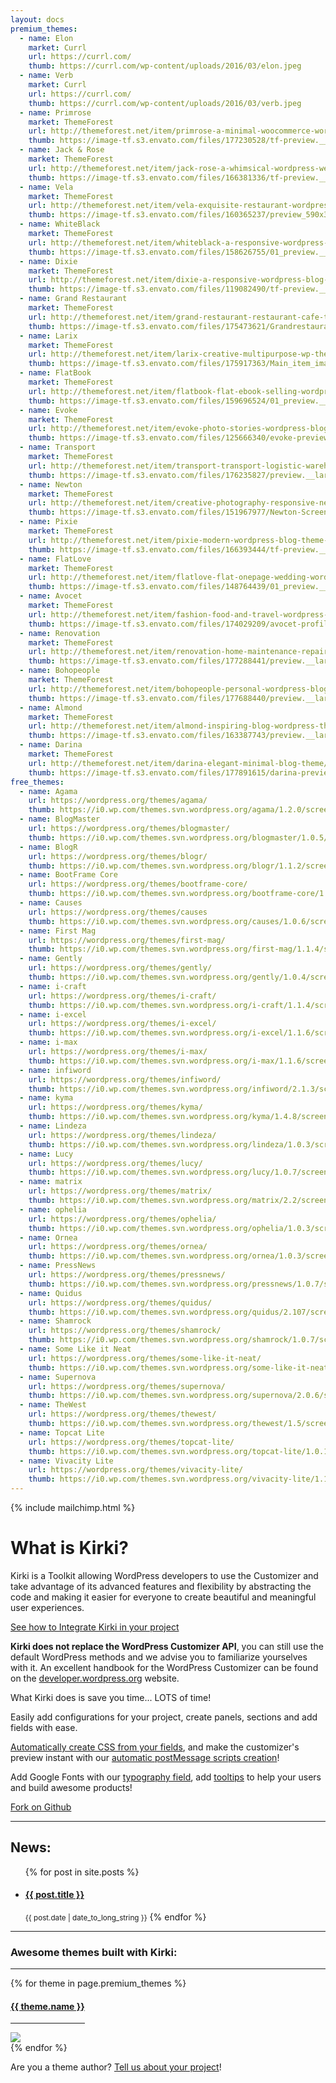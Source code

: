 ```yaml
---
layout: docs
premium_themes:
  - name: Elon
    market: Currl
    url: https://currl.com/
    thumb: https://currl.com/wp-content/uploads/2016/03/elon.jpeg
  - name: Verb
    market: Currl
    url: https://currl.com/
    thumb: https://currl.com/wp-content/uploads/2016/03/verb.jpeg
  - name: Primrose
    market: ThemeForest
    url: http://themeforest.net/item/primrose-a-minimal-woocommerce-wordpress-theme-for-creative-ecommerce-websites/14993323
    thumb: https://image-tf.s3.envato.com/files/177230528/tf-preview.__large_preview.png
  - name: Jack & Rose
    market: ThemeForest
    url: http://themeforest.net/item/jack-rose-a-whimsical-wordpress-wedding-theme/13722583
    thumb: https://image-tf.s3.envato.com/files/166381336/tf-preview.__large_preview.png
  - name: Vela
    market: ThemeForest
    url: http://themeforest.net/item/vela-exquisite-restaurant-wordpress-theme/11733592
    thumb: https://image-tf.s3.envato.com/files/160365237/preview_590x300.__large_preview.jpg
  - name: WhiteBlack
    market: ThemeForest
    url: http://themeforest.net/item/whiteblack-a-responsive-wordpress-blog-theme/13344725
    thumb: https://image-tf.s3.envato.com/files/158626755/01_preview.__large_preview.jpg
  - name: Dixie
    market: ThemeForest
    url: http://themeforest.net/item/dixie-a-responsive-wordpress-blog-theme/9089982
    thumb: https://image-tf.s3.envato.com/files/119082490/tf-preview.__large_preview.png
  - name: Grand Restaurant
    market: ThemeForest
    url: http://themeforest.net/item/grand-restaurant-restaurant-cafe-theme/11812117
    thumb: https://image-tf.s3.envato.com/files/175473621/Grandrestaurant-Screenshot/01_Cover.__large_preview.png
  - name: Larix
    market: ThemeForest
    url: http://themeforest.net/item/larix-creative-multipurpose-wp-theme/13421403
    thumb: https://image-tf.s3.envato.com/files/175917363/Main_item_image.__large_preview.png
  - name: FlatBook
    market: ThemeForest
    url: http://themeforest.net/item/flatbook-flat-ebook-selling-wordpress-theme/6023410
    thumb: https://image-tf.s3.envato.com/files/159696524/01_preview.__large_preview.png
  - name: Evoke
    market: ThemeForest
    url: http://themeforest.net/item/evoke-photo-stories-wordpress-blog-theme/10707534
    thumb: https://image-tf.s3.envato.com/files/125666340/evoke-preview.__large_preview.jpg
  - name: Transport
    market: ThemeForest
    url: http://themeforest.net/item/transport-transport-logistic-warehouse-wp-/12054479
    thumb: https://image-tf.s3.envato.com/files/176235827/preview.__large_preview.jpg
  - name: Newton
    market: ThemeForest
    url: http://themeforest.net/item/creative-photography-responsive-newton-theme/11048492
    thumb: https://image-tf.s3.envato.com/files/151967977/Newton-Screenshot/01_Cover.__large_preview.png
  - name: Pixie
    market: ThemeForest
    url: http://themeforest.net/item/pixie-modern-wordpress-blog-theme-for-creatives/11623840
    thumb: https://image-tf.s3.envato.com/files/166393444/tf-preview.__large_preview.png
  - name: FlatLove
    market: ThemeForest
    url: http://themeforest.net/item/flatlove-flat-onepage-wedding-wordpress-theme/12692792
    thumb: https://image-tf.s3.envato.com/files/148764439/01_preview.__large_preview.png
  - name: Avocet
    market: ThemeForest
    url: http://themeforest.net/item/fashion-food-and-travel-wordpress-blog-theme-avocet/13851747
    thumb: https://image-tf.s3.envato.com/files/174029209/avocet-profile-image.__large_preview.jpg
  - name: Renovation
    market: ThemeForest
    url: http://themeforest.net/item/renovation-home-maintenance-repair-service-theme/11444549
    thumb: https://image-tf.s3.envato.com/files/177288441/preview.__large_preview.jpg
  - name: Bohopeople
    market: ThemeForest
    url: http://themeforest.net/item/bohopeople-personal-wordpress-blog-theme/14558638
    thumb: https://image-tf.s3.envato.com/files/177688440/preview.__large_preview.png
  - name: Almond
    market: ThemeForest
    url: http://themeforest.net/item/almond-inspiring-blog-wordpress-theme/12684784
    thumb: https://image-tf.s3.envato.com/files/163387743/preview.__large_preview.jpg
  - name: Darina
    market: ThemeForest
    url: http://themeforest.net/item/darina-elegant-minimal-blog-theme/14345937
    thumb: https://image-tf.s3.envato.com/files/177891615/darina-preview.__large_preview.jpg
free_themes:
  - name: Agama
    url: https://wordpress.org/themes/agama/
    thumb: https://i0.wp.com/themes.svn.wordpress.org/agama/1.2.0/screenshot.png
  - name: BlogMaster
    url: https://wordpress.org/themes/blogmaster/
    thumb: https://i0.wp.com/themes.svn.wordpress.org/blogmaster/1.0.5/screenshot.png
  - name: BlogR
    url: https://wordpress.org/themes/blogr/
    thumb: https://i0.wp.com/themes.svn.wordpress.org/blogr/1.1.2/screenshot.png
  - name: BootFrame Core
    url: https://wordpress.org/themes/bootframe-core/
    thumb: https://i0.wp.com/themes.svn.wordpress.org/bootframe-core/1.2.3/screenshot.png
  - name: Causes
    url: https://wordpress.org/themes/causes
    thumb: https://i0.wp.com/themes.svn.wordpress.org/causes/1.0.6/screenshot.png
  - name: First Mag
    url: https://wordpress.org/themes/first-mag/
    thumb: https://i0.wp.com/themes.svn.wordpress.org/first-mag/1.1.4/screenshot.png
  - name: Gently
    url: https://wordpress.org/themes/gently/
    thumb: https://i0.wp.com/themes.svn.wordpress.org/gently/1.0.4/screenshot.jpg
  - name: i-craft
    url: https://wordpress.org/themes/i-craft/
    thumb: https://i0.wp.com/themes.svn.wordpress.org/i-craft/1.1.4/screenshot.png
  - name: i-excel
    url: https://wordpress.org/themes/i-excel/
    thumb: https://i0.wp.com/themes.svn.wordpress.org/i-excel/1.1.6/screenshot.png
  - name: i-max
    url: https://wordpress.org/themes/i-max/
    thumb: https://i0.wp.com/themes.svn.wordpress.org/i-max/1.1.6/screenshot.png
  - name: infiword
    url: https://wordpress.org/themes/infiword/
    thumb: https://i0.wp.com/themes.svn.wordpress.org/infiword/2.1.3/screenshot.png
  - name: kyma
    url: https://wordpress.org/themes/kyma/
    thumb: https://i0.wp.com/themes.svn.wordpress.org/kyma/1.4.8/screenshot.png
  - name: Lindeza
    url: https://wordpress.org/themes/lindeza/
    thumb: https://i0.wp.com/themes.svn.wordpress.org/lindeza/1.0.3/screenshot.png
  - name: Lucy
    url: https://wordpress.org/themes/lucy/
    thumb: https://i0.wp.com/themes.svn.wordpress.org/lucy/1.0.7/screenshot.png
  - name: matrix
    url: https://wordpress.org/themes/matrix/
    thumb: https://i0.wp.com/themes.svn.wordpress.org/matrix/2.2/screenshot.png
  - name: ophelia
    url: https://wordpress.org/themes/ophelia/
    thumb: https://i0.wp.com/themes.svn.wordpress.org/ophelia/1.0.3/screenshot.png
  - name: Ornea
    url: https://wordpress.org/themes/ornea/
    thumb: https://i0.wp.com/themes.svn.wordpress.org/ornea/1.0.3/screenshot.png
  - name: PressNews
    url: https://wordpress.org/themes/pressnews/
    thumb: https://i0.wp.com/themes.svn.wordpress.org/pressnews/1.0.7/screenshot.png
  - name: Quidus
    url: https://wordpress.org/themes/quidus/
    thumb: https://i0.wp.com/themes.svn.wordpress.org/quidus/2.107/screenshot.png
  - name: Shamrock
    url: https://wordpress.org/themes/shamrock/
    thumb: https://i0.wp.com/themes.svn.wordpress.org/shamrock/1.0.7/screenshot.png
  - name: Some Like it Neat
    url: https://wordpress.org/themes/some-like-it-neat/
    thumb: https://i0.wp.com/themes.svn.wordpress.org/some-like-it-neat/1.1.10/screenshot.png
  - name: Supernova
    url: https://wordpress.org/themes/supernova/
    thumb: https://i0.wp.com/themes.svn.wordpress.org/supernova/2.0.6/screenshot.png
  - name: TheWest
    url: https://wordpress.org/themes/thewest/
    thumb: https://i0.wp.com/themes.svn.wordpress.org/thewest/1.5/screenshot.png
  - name: Topcat Lite
    url: https://wordpress.org/themes/topcat-lite/
    thumb: https://i0.wp.com/themes.svn.wordpress.org/topcat-lite/1.0.18/screenshot.png
  - name: Vivacity Lite
    url: https://wordpress.org/themes/vivacity-lite/
    thumb: https://i0.wp.com/themes.svn.wordpress.org/vivacity-lite/1.11/screenshot.png
---
```


{% include mailchimp.html %}


# What is Kirki?

Kirki is a Toolkit allowing WordPress developers to use the Customizer and take advantage of its advanced features and flexibility by abstracting the code and making it easier for everyone to create beautiful and meaningful user experiences.

<a href="/docs/advanced/integration.html" class="large button expanded">See how to Integrate Kirki in your project</a>

**Kirki does not replace the WordPress Customizer API**, you can still use the default WordPress methods and we advise you to familiarize yourselves with it.
An excellent handbook for the WordPress Customizer can be found on the [developer.wordpress.org](https://developer.wordpress.org/themes/advanced-topics/customizer-api/) website.

What Kirki does is save you time... LOTS of time!

Easily add configurations for your project, create panels, sections and add fields with ease.

[Automatically create CSS from your fields](/docs/arguments/output), and make the customizer's preview instant with our [automatic postMessage scripts creation](/docs/arguments/js_vars)!

Add Google Fonts with our [typography field](/docs/controls/typography), add [tooltips](/docs/arguments/tooltip) to help your users and build awesome products!

<a href="https://github.com/aristath/kirki" class="success button">Fork on Github</a>
<hr>

## News:
<ul>
	{% for post in site.posts %}
		<li><h4><a href="{{ post.url }}">{{ post.title }}</a></h4></li>
		<small><time datetime="{{ post.date | date_to_long_string }}">{{ post.date | date_to_long_string }}</time></small>
	{% endfor %}
</ul>
<hr>

<div class="awesome-themes row small-up-1 medium-up-2 large-up-3">
	<h3>Awesome themes built with Kirki:</h3>
	<hr>
	{% for theme in page.premium_themes %}
		<div class="columns item">
			<div class="inner">
				<a href="{{ theme.url }}{% if 'ThemeForest' == theme.market %}?ref=aristath{% endif %}" target="_blank">
					<h4>{{ theme.name }}</h4>
					<hr>
					<img src="{{ theme.thumb }}">
				</a>
			</div>
		</div>
	{% endfor %}
</div>

Are you a theme author? [Tell us about your project](mailto:aristath@gmail.com)!


<!-- <div class="awesome-themes row small-up-2 large-up-3">
	<h3>Awesome Free themes built with Kirki:</h3>
	{% for theme in page.free_themes %}
		<div class="columns item">
			<div class="inner">
				<a href="{{ theme.url }}?w=300&strip=all" target="_blank">
					<h4>{{ theme.name }}</h4>
					<hr>
					<img src="{{ theme.thumb }}">
				</a>
			</div>
		</div>
	{% endfor %}
</div>
 -->
